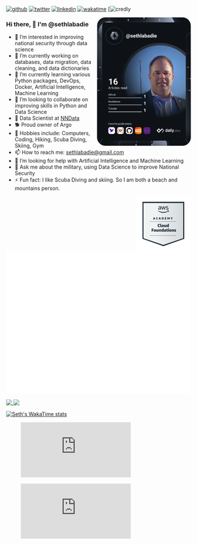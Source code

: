 [![github](https://img.shields.io/github/followers/sethlabadie?logo=github&style=plastic)](https://github.com/sethlabadie?tab=followers)
[![twitter](https://img.shields.io/twitter/follow/sethlabadie?style=plastic&logo=twitter&labelColor=595959&color=595959)](https://twitter.com/sethlabadie)
[![linkedin](https://img.shields.io/static/v1?logo=linkedin&style=flat-square&color=0072b1&label=LinkedIn&message=%E2%98%86)](https://www.linkedin.com/in/sethlabadie)
[![wakatime](https://wakatime.com/badge/user/018d1a7a-3684-4fa0-a2d4-18ba89ddd697.svg)](https://wakatime.com/@018d1a7a-3684-4fa0-a2d4-18ba89ddd697)
[![credly](https://www.credly.com/users/seth-labadie)

<div align="left">
  <a href="https://api.daily.dev/get?r=sethlabadie" target="_blank">
    <img
      width="256"
      align="right"
      src="https://github.com/sethlabadie/sethlabadie/blob/main/devcard.svg"
      alt="Seth Labadie's Dev Card"
    />
  </a>
</div>

### Hi there, 👋 I'm @sethlabadie
[//]: # (🚨 My blog: [Blog Name]parens https://sethlabadie.dev parens)
- 👀 I’m interested in improving national security through data science
- 🔭 I’m currently working on databases, data migration, data cleaning, and data dictionaries
- 🌱 I’m currently learning various Python packages, DevOps, Docker, Artificial Intelligence, Machine Learning
- 👯 I’m looking to collaborate on improving skills in Python and Data Science
- 🚀 Data Scientist at [NNData](https://www.nndata.com)
- 🐕 Proud owner of Argo       <!--- 💍 Married to Martha-->
- 🙉 Hobbies include: Computers, Coding, Hiking, Scuba Diving, Skiing, Gym
- 📫 How to reach me: sethlabadie@gmail.com
- 🤔 I’m looking for help with Artificial Intelligence and Machine Learning
- 💬 Ask me about the military, using Data Science to improve National Security
- ⚡ Fun fact: I like Scuba Diving and skiing. So I am both a beach and mountains person.
<!--this is an in-line comment-->
[//]: # (This is a comment.)
[//]: # (- 💍 Married to Martha)

<!-- Credly badge for AWS Cloud Foundations -->

<div align="left">
  <a href="https://www.credly.com/badges/1761c0cd-c4f3-4fa7-8854-6b00479f4c46/public_url" target="_blank">
    <img
      width="150"
      height="150"
      align="right"
      src="https://github.com/sethlabadie/sethlabadie/blob/main/aws-academy-graduate-aws-academy-cloud-foundations.png"
      alt="AWS Cloud Foundations"
    />
  </a>
</div>


<div data-iframe-width="150" data-iframe-height="270" data-share-badge-id="1761c0cd-c4f3-4fa7-8854-6b00479f4c46" data-share-badge-host="https://www.credly.com"></div><script type="text/javascript" async src="https://cdn.credly.com/assets/utilities/embed.js"></script>





[//]: # (https://github.com/lowlighter/metrics/blob/master/.github/readme/partials/documentation/setup/action.md)
![Metrics](/github-metrics.svg)

<!-- https://github.com/anuraghazra/github-readme-stats -->
<a href="https://github.com/anuraghazra/github-readme-stats">
  <img height=200 align="top" src="https://github-readme-stats.vercel.app/api/?username=sethlabadie&show_icons=true&include_all_commits=true&theme=dark&card_width=160" />
</a>

<!-- https://github.com/anuraghazra/github-readme-stats -->
<a href="https://github.com/anuraghazra/github-readme-stats">
  <img height=200 align="top" src="https://github-readme-stats.vercel.app/api/top-langs/?username=sethlabadie&layout=compact&theme=dark&langs_count=8&card_width=160" />
</a>

[![Seth's WakaTime stats](https://github-readme-stats.vercel.app/api/wakatime?username=sethlabadie&layout=compact&theme=dark)](https://github.com/anuraghazra/github-readme-stats)


[//]: # (Coding Activity)
<figure><embed src="https://wakatime.com/share/@sethlabadie/dd3070ff-5226-4aa2-a6f6-842ffa91cbfd.svg"></embed></figure>

[//]: # (Coding Activity Table)
<figure><embed src="https://wakatime.com/share/@sethlabadie/c37408e6-4378-416f-92bd-fd44e500162a.svg"></embed></figure>


[//]: # (https://github.com/lowlighter/metrics/blob/master/source/plugins/wakatime/README.md)






<!---
sethlabadie/sethlabadie is a ✨ special ✨ repository because its `README.md` (this file) appears on your GitHub profile.
You can click the Preview link to take a look at your changes.
--->
